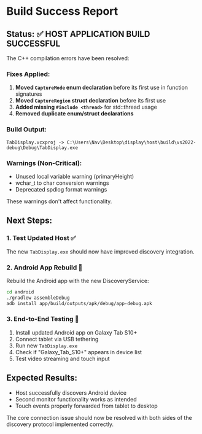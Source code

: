 # Build Success Report

## Status: ✅ HOST APPLICATION BUILD SUCCESSFUL

The C++ compilation errors have been resolved:

### Fixes Applied:
1. **Moved `CaptureMode` enum declaration** before its first use in function signatures
2. **Moved `CaptureRegion` struct declaration** before its first use
3. **Added missing `#include <thread>`** for std::thread usage
4. **Removed duplicate enum/struct declarations**

### Build Output:
```
TabDisplay.vcxproj -> C:\Users\Nav\Desktop\display\host\build\vs2022-debug\Debug\TabDisplay.exe
```

### Warnings (Non-Critical):
- Unused local variable warning (primaryHeight)
- wchar_t to char conversion warnings
- Deprecated spdlog format warnings

These warnings don't affect functionality.

## Next Steps:

### 1. Test Updated Host ✅
The new `TabDisplay.exe` should now have improved discovery integration.

### 2. Android App Rebuild 🔄
Rebuild the Android app with the new DiscoveryService:
```bash
cd android
./gradlew assembleDebug
adb install app/build/outputs/apk/debug/app-debug.apk
```

### 3. End-to-End Testing 🔄
1. Install updated Android app on Galaxy Tab S10+
2. Connect tablet via USB tethering
3. Run new `TabDisplay.exe`
4. Check if "Galaxy_Tab_S10+" appears in device list
5. Test video streaming and touch input

## Expected Results:
- Host successfully discovers Android device
- Second monitor functionality works as intended
- Touch events properly forwarded from tablet to desktop

The core connection issue should now be resolved with both sides of the discovery protocol implemented correctly.